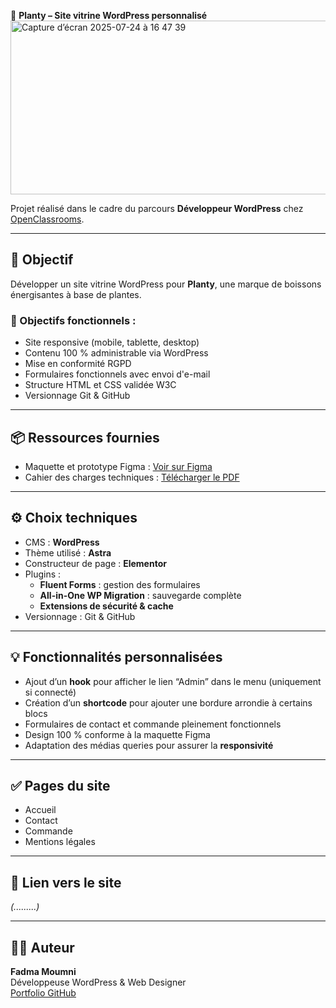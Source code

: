 🌿 **Planty – Site vitrine WordPress personnalisé**<img width="720" height="278" alt="Capture d’écran 2025-07-24 à 16 47 39" src="https://github.com/user-attachments/assets/c0b8a898-232b-4a4d-b1d7-d18819a89469" />


Projet réalisé dans le cadre du parcours **Développeur WordPress** chez [OpenClassrooms](https://openclassrooms.com/).

---

## 🎯 Objectif

Développer un site vitrine WordPress pour **Planty**, une marque de boissons énergisantes à base de plantes.

### 🔧 Objectifs fonctionnels :

- Site responsive (mobile, tablette, desktop)
- Contenu 100 % administrable via WordPress
- Mise en conformité RGPD
- Formulaires fonctionnels avec envoi d'e-mail
- Structure HTML et CSS validée W3C
- Versionnage Git & GitHub

---

## 📦 Ressources fournies


- Maquette et prototype Figma : [Voir sur Figma](https://www.figma.com/proto/YTWJgWJeHnd7vGwnRorLDA/Maquette-Planty-P6-Wordpress--Copy-?page-id=0%3A1&node-id=2-40&starting-point-node-id=2%3A40&t=EPCRpa7FWEuc203p-1)
- Cahier des charges techniques : [Télécharger le PDF](DW+P6+Wordpress+-+Spécifications+fonctionnelles.pdf)

---

## ⚙️ Choix techniques

- CMS : **WordPress**
- Thème utilisé : **Astra**
- Constructeur de page : **Elementor**
- Plugins :
  - **Fluent Forms** : gestion des formulaires
  - **All-in-One WP Migration** : sauvegarde complète
  - **Extensions de sécurité & cache**
- Versionnage : Git & GitHub

---

## 💡 Fonctionnalités personnalisées

- Ajout d’un **hook** pour afficher le lien “Admin” dans le menu (uniquement si connecté)
- Création d’un **shortcode** pour ajouter une bordure arrondie à certains blocs
- Formulaires de contact et commande pleinement fonctionnels
- Design 100 % conforme à la maquette Figma
- Adaptation des médias queries pour assurer la **responsivité**

---

## ✅ Pages du site

- Accueil
- Contact
- Commande
- Mentions légales

---

## 🔗 Lien vers le site

*(.........)*

---

## 👩‍💻 Auteur

**Fadma Moumni**  
Développeuse WordPress & Web Designer  
[Portfolio GitHub](https://github.com/Fadma-MOUMNI)
